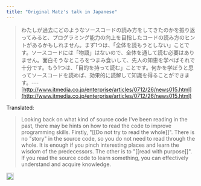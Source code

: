 ```yaml
---
title: "Original Matz's talk in Japanese"
---
```


> わたしが過去にどのようなソースコードの読み方をしてきたのかを振り返ってみると、プログラミング能力の向上を目指したコードの読み方のヒントがあるかもしれません。まず1つは、「全体を読もうとしない」ことです。ソースコードには「物語」はないので、全体を通して読む必要はありません。面白そうなところをつまみ食いして、先人の知恵を学べばそれで十分です。もう1つは、「目的を持って読む」ことです。何かを学ぼうと思ってソースコードを読めば、効果的に読解して知識を得ることができます。--- [http://www.itmedia.co.jp/enterprise/articles/0712/26/news015.html](http://www.itmedia.co.jp/enterprise/articles/0712/26/news015.html)

Translated:

> Looking back on what kind of source code I've been reading in the past, there may be hints on how to read the code to improve programming skills. Firstly, "[[Do not try to read the whole]]". There is no "story" in the source code, so you do not need to read through the whole. It is enough if you pinch interesting places and learn the wisdom of the predecessors. The other is to "[[read with purpose]]". If you read the source code to learn something, you can effectively understand and acquire knowledge.

<img src='https://scrapbox.io/api/pages/nishio/en/icon' alt='en.icon' height="19.5"/>
